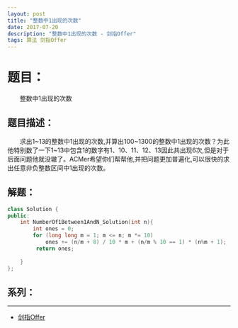 ```yaml
---
layout: post
title: "整数中1出现的次数"
date: 2017-07-20
description: "整数中1出现的次数 - 剑指Offer"
tags: 算法 剑指Offer
---
```


# 题目：
　　整数中1出现的次数

## 题目描述：
　　求出1~13的整数中1出现的次数,并算出100~1300的整数中1出现的次数？为此他特别数了一下1~13中包含1的数字有1、10、11、12、13因此共出现6次,但是对于后面问题他就没辙了。ACMer希望你们帮帮他,并把问题更加普遍化,可以很快的求出任意非负整数区间中1出现的次数。

## 解题：
```c++
class Solution {
public:
    int NumberOf1Between1AndN_Solution(int n){ 
        int ones = 0;
        for (long long m = 1; m <= n; m *= 10)
            ones += (n/m + 8) / 10 * m + (n/m % 10 == 1) * (n%m + 1);
         return ones;
      
    }
};
```

## 系列：
---
* [剑指Offer](/2017/06/剑指Offer/)